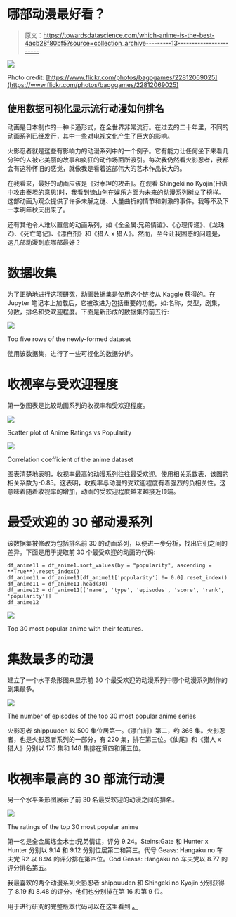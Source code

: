 # 哪部动漫最好看？

> 原文：<https://towardsdatascience.com/which-anime-is-the-best-4acb28f80bf5?source=collection_archive---------13----------------------->

![](img/45ce7c0a654e2f9fb691e64de2052bd9.png)

Photo credit: [https://www.flickr.com/photos/bagogames/22812069025](https://www.flickr.com/photos/bagogames/22812069025)

## 使用数据可视化显示流行动漫如何排名

动画是日本制作的一种卡通形式，在全世界非常流行。在过去的二十年里，不同的动画系列已经发行，其中一些对电视文化产生了巨大的影响。

火影忍者就是这些有影响力的动漫系列中的一个例子。它有能力让任何坐下来看几分钟的人被它美丽的故事和疯狂的动作场面所吸引。每次我仍然看火影忍者，我都会有这种怀旧的感觉，就像我是看着这部伟大的艺术作品长大的。

在我看来，最好的动画应该是《对泰坦的攻击》。在观看 Shingeki no Kyojin(日语中攻击泰坦的意思)时，我看到谏山创在娱乐方面为未来的动漫系列树立了榜样。这部动画为观众提供了许多未解之谜、大量曲折的情节和刺激的事件。我等不及下一季明年秋天出来了。

还有其他令人难以置信的动画系列，如《全金属:兄弟情谊》、《心理传递》、《龙珠 Z》、《死亡笔记》、《漂白剂》和《猎人 x 猎人》。然而，至今让我困惑的问题是，这几部动漫到底哪部最好？

# 数据收集

为了正确地进行这项研究，动画数据集是使用这个[链接](https://www.kaggle.com/aludosan/myanimelist-anime-dataset-as-20190204)从 Kaggle 获得的。在 Jupyter 笔记本上加载后，它被改进为包括重要的功能，如:名称，类型，剧集，分数，排名和受欢迎程度。下面是新形成的数据集的前五行:

![](img/6c3ed89db58b4fe642c14b57f50cdafb.png)

Top five rows of the newly-formed dataset

使用该数据集，进行了一些可视化的数据分析。

# 收视率与受欢迎程度

第一张图表是比较动画系列的收视率和受欢迎程度。

![](img/acce714f2ae2311d571b41d04403879d.png)

Scatter plot of Anime Ratings vs Popularity

![](img/e9d2cae7e34d94c0356c4ed7e3e850b4.png)

Correlation coefficient of the anime dataset

图表清楚地表明，收视率最高的动漫系列往往最受欢迎。使用相关系数表，该图的相关系数为-0.85。这表明，收视率与动漫的受欢迎程度有着强烈的负相关性。这意味着随着收视率的增加，动画的受欢迎程度越来越接近顶端。

# 最受欢迎的 30 部动漫系列

该数据集被修改为包括排名前 30 的动画系列，以便进一步分析，找出它们之间的差异。下面是用于提取前 30 个最受欢迎的动画的代码:

```
df_anime11 = df_anime1.sort_values(by = "popularity", ascending = **True**).reset_index()
df_anime11 = df_anime11[df_anime11['popularity'] != 0.0].reset_index()
df_anime11 = df_anime11.head(30)
df_anime12 = df_anime11[['name', 'type', 'episodes', 'score', 'rank', 'popularity']]
df_anime12
```

![](img/60e94b98c4d134944fb7fd51cffcf5c1.png)

Top 30 most popular anime with their features.

# 集数最多的动漫

建立了一个水平条形图来显示前 30 个最受欢迎的动漫系列中哪个动漫系列制作的剧集最多。

![](img/a0ea7b9f271a2056f3979405858d9a9e.png)

The number of episodes of the top 30 most popular anime series

火影忍者 shippuuden 以 500 集位居第一。《漂白剂》第二，约 366 集。火影忍者，也是火影忍者系列的一部分，有 220 集，排在第三位。《仙尾》和《猎人 x 猎人》分别以 175 集和 148 集排在第四和第五位。

# 收视率最高的 30 部流行动漫

另一个水平条形图展示了前 30 名最受欢迎的动漫之间的排名。

![](img/9e45ec1aa6964db6aab3a04afdfc5e85.png)

The ratings of the top 30 most popular anime

第一名是全金属炼金术士:兄弟情谊，评分 9.24。Steins:Gate 和 Hunter x Hunter 分别以 9.14 和 9.12 分别位居第二和第三。代号 Geass: Hangaku no 车夫党 R2 以 8.94 的评分排在第四位。Cod Geass: Hangaku no 车夫党以 8.77 的评分排名第五。

我最喜欢的两个动漫系列火影忍者 shippuuden 和 Shingeki no Kyojin 分别获得了 8.19 和 8.48 的评分。他们也分别排在第 16 和第 9 位。

用于进行研究的完整版本代码可以在这里看到 [**。**](https://github.com/MUbarak123-56/DataBEL/blob/master/Anime%20stuff.ipynb)